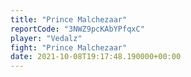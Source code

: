 ```yaml
---
title: "Prince Malchezaar"
reportCode: "3NWZ9pcKAbYPfqxC"
player: "Vedalz"
fight: "Prince Malchezaar"
date: 2021-10-08T19:17:48.190000+00:00
---
```

